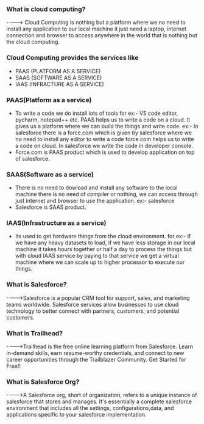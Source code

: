 ### What is cloud computing?
----> Cloud Computing is nothing but a platform where we no need to install any application to our local machine it just need a laptop,
internet connection and browser to access anywhere in the world that is nothing but the cloud computing.

### Cloud Computing provides the services like
* PAAS (PLATFORM AS A SERVICE)
* SAAS (SOFTWARE AS A SERVICE)
* IAAS (INFRACTURE AS A SERVICE)

### PAAS(Platform as a service)
* To write a code we do install lots of tools for ex:- VS code editor, pycharm, notepad++ etc. PAAS helps us to write a code
  on a cloud. It gives us a platform where we can build the things and write code.
  ex:- In salesforce there is a force.com which is given by salesforce where we no need to install any editor to write a code
  force.com helps us to write a code on cloud. In salesforce we write the code in developer console.
* Force.com is PAAS product which is used to develop application on top of salesforce.

### SAAS(Software as a service)
* There is no need to dowload and install any software to the local machine there is no need of compiler or nothing, we can access through
  just internet and browser to use the application.
  ex:- salesforce
* Salesforce is SAAS product.

### IAAS(Infrastructure as a service)
* Its used to get hardware things from the cloud environment. for ex:- If we have any heavy datasets to load, if we have less storage in our
  local machine it takes hours together or half a day to process the things but with cloud IAAS service by paying to that service we get a virtual
  machine where we can scale up to higher processor to execute our things.

### What is Salesforce?
---->Salesforce is a popular CRM tool for support, sales, and marketing teams worldwide. Salesforce services allow businesses to use cloud technology to better connect with partners, customers, and potential customers.

### What is Trailhead?
---->Trailhead is the free online learning platform from Salesforce. Learn in-demand skills, earn resume-worthy credentials, and connect to new career opportunities through the Trailblazer Community. Get Started for Free!!

### What is Salesforce Org?
---->A Salesforce org, short of organization, refers to a unique instance of salesforce that stores and manages. It's essentially a complete salesforce environment that includes all the settings, configurations,data, and applications specific to your salesforce implementation.


